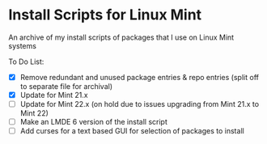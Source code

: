 # Install Scripts for Linux Mint
An archive of my install scripts of packages that I use on Linux Mint systems

To Do List:
- [x] Remove redundant and unused package entries & repo entries (split off to separate file for archival)  
- [x] Update for Mint 21.x  
- [ ] Update for Mint 22.x (on hold due to issues upgrading from Mint 21.x to Mint 22)
- [ ] Make an LMDE 6 version of the install script  
- [ ] Add curses for a text based GUI for selection of packages to install
